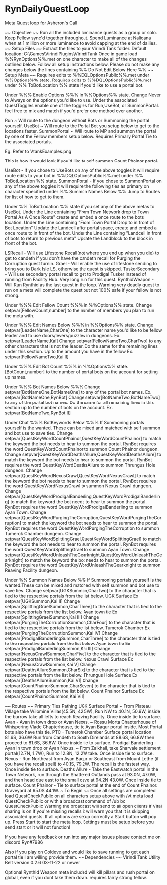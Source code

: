 # RynDailyQuestLoop
Meta Quest loop for Asheron's Call

~~ Objective ~~
	Run all the included luminance quests as a group or solo.
	Keep Fellow sync'd together throughout.
	Spend Luminance at Nalicana when at 1 million or more luminance to avoid capping at the end of dailies.
~~ Setup Files ~~
	Extract the files to your Virindi Tank folder. Default location: C:\Games\VirindiPlugins\VirindiTank
	Once in game load %%RynOptions%%.met on one character to make all of the changes outlined below.
	Follow all setup instructions below. Please do not make any changes below the lines containing %% Do Not Edit Below Here %%
~~ Setup Meta ~~
	Requires edits to %%DQLOptionsPublic%%.met under %%Options%% state.
	Requires edits to %%DQLOptionsPublic%%.met under %% ToBotLocation %% state if you'd like to use a portal bot.

Under %%% Enable Options %%% in %%Options%% state.
	Change Never to Always on the options you'd like to use.
	Under the associated QuestToggles enable one of the toggles for Run,UseBot, or SummonPortal. feel free to mix and match if you'd prefer one method over another.

Run ~ Will route to the dungeon without Bots or Summoning the portal yourself.
UseBot ~ Will route to the Portal Bot you setup below to get to the locations faster.
SummonPortal ~ Will route to MP and summon the portal by one of the Fellow members setup below. Requires Primary Portal Tie to the associated portals.

Eg. Refer to VtankExamples.png
	
This is how it would look if you'd like to self summon Count Phainor portal.

UseBot - If you chose to UseBots on any of the above toggles it will require route edits to your bot in %%DQLOptionsPublic%%.met under %% ToBotLocation %% state.
SummonPortal - If you chose to SummonPortal on any of the above toggles it will require the following ties as primary on character specified under %% Summon Names Below %% Jump to Routes for list of how to get to them.

Under %% ToBotLocation %% state if you set any of the above metas to UseBot.
	Under the Line containing "From Town Network drop to Town Portal As A Once Route" create and embed a once route to the bots location.
	Under the Line containing "From Town Portal Drop to in front of Bot Location" Update the Landcell after portal space, create and embed a once route to in front of the bot.
	Under the Line containing "Landcell in front of bots to return to previous meta" Update the Landblock to the block in front of the bot.

LSRecall - Will use Lifestone Recall(not where you end up when you die) to get to candeth if you don't have the candeth recall for Purging the Corruption quest turnin.
Grael - Will enable the use of lifestone sending to bring you to Dark Isle LS, otherwise the quest is skipped.
TuskerSecondary - Will use secondary portal recall to get to Prodigal Tusker instead of running from Facility Hub. Very long run for this quest.
RynthidWeapon - Will Run Rynthid as the last quest in the loop. Warning very deadly quest to run on a meta will complete the quest but not 100% safe if your fellow is not strong.

Under %%% Edit Fellow Count %%% in %%Options%% state.
	Change setpvar[FellowCount,number] to the number of members you plan to run the meta with.

Under %%% Edit Names Below %%% in %%Options%% state.
	Change setpvar[LeaderName,CharOne] to the character name you'd like to be fellow leader and to use doors/levers/puzzles in dungeons. Ex. setpvar[LeaderName,Kai]
	Change setpvar[FellowNameTwo,CharTwo] to any other characters that is not the leader. Do the same for the remaining lines under this section. Up to the amount you have in the fellow Ex. setpvar[FellowNameTwo,Kai II]

Under %%% Edit Bot Count %%% in %%Options%% state.
	[BotCount,number] to the number of portal bots on the account for setting up names.

Under %%% Bot Names Below %%%
	Change setpvar[BotNameOne,BotNameOne] to any of the portal bot names. Ex. setpvar[BotNameOne,RynBot]
	Change setpvar[BotNameTwo,BotNameTwo] to any of the portal bot names. Do the same for all remaining lines in this section up to the number of bots on the account. Ex. setpvar[BotNameTwo,RynBot II]

Under Chat %%% BotKeywords Below %%% If Summoning portals yourself is the wanted. These can be mixed and matched with self summon and bot use to save ties.
	Change setpvar[QuestKeyWordCountPhainor,QuestKeyWordCountPhainor] to match the keyword the bot needs to hear to summon the portal. RynBot requires the word QuestKeyWordCountPhainor to summon Count Phainor dungeon.
	Change setpvar[QuestKeyWordDeathsAllure,QuestKeyWordDeathsAllure] to match the keyword the bot needs to hear to summon the portal. RynBot requires the word QuestKeyWordDeathsAllure to summon Thrungus Hole dungeon.
	Change setpvar[QuestKeyWordNexusCrawl,QuestKeyWordNexusCrawl] to match the keyword the bot needs to hear to summon the portal. RynBot requires the word QuestKeyWordNexusCrawl to summon Nexus Crawl dungeon.
	Change setpvar[QuestKeyWordProdigalBanderling,QuestKeyWordProdigalBanderling] to match the keyword the bot needs to hear to summon the portal. RynBot requires the word QuestKeyWordProdigalBanderling to summon Ayan Town.
	Change setpvar[QuestKeyWordPurgingTheCorruption,QuestKeyWordPurgingTheCorruption] to match the keyword the bot needs to hear to summon the portal. RynBot requires the word QuestKeyWordPurgingTheCorruption to summon Tumerok Chamber dungeon.
	Change setpvar[QuestKeyWordSplittingGrael,QuestKeyWordSplittingGrael] to match the keyword the bot needs to hear to summon the portal. RynBot requires the word QuestKeyWordSplittingGrael to summon Ayan Town.
	Change setpvar[QuestKeyWordUnleashTheGearknight,QuestKeyWordUnleashTheGearknight] to match the keyword the bot needs to hear to summon the portal. RynBot requires the word QuestKeyWordUnleashTheGearknight to summon Reaving Facility dungeon.

Under %% Summon Names Below %% If Summoning portals yourself is the wanted.These can be mixed and matched with self summon and bot use to save ties.
	Change setpvar[UGKSummon,CharTwo] to the character that is tied to the respective portals from the list below. UGK Surface Ex setpvar[UGKSummon,Kai II]
	Change setpvar[SplittingGraelSummon,CharThree] to the character that is tied to the respective portals from the list below. Ayan town tie Ex setpvar[SplittingGraelSummon,Kai III]
	Change setpvar[PurgingTheCorruptionSummon,CharFour] to the character that is tied to the respective portals from the list below. Tumerok Chamber Ex setpvar[PurgingTheCorruptionSummon,Kai IV]
	Change setpvar[ProdigalBanderlingSummon,CharThree] to the character that is tied to the respective portals from the list below. Ayan town tie Ex setpvar[ProdigalBanderlingSummon,Kai III]
	Change setpvar[NexusCrawlSummon,CharFive] to the character that is tied to the respective portals from the list below. Nexus Crawl Surface Ex setpvar[NexusCrawlSummon,Kai V]
	Change setpvar[DeathsAllureSummon,CharSix] to the character that is tied to the respective portals from the list below. Thrungus Hole Surface Ex setpvar[DeathsAllureSummon,Kai VI]
	Change setpvar[CountPhainorSummon,CharSeven] to the character that is tied to the respective portals from the list below. Count Phainor Surface Ex setpvar[CountPhainorSummon,Kai VII]

~~ Routes ~~
Primary Ties   Pathing
	UGK Surface Portal ~ From Plateau Village take Wilomine Villas(45.5N, 42.5W), Run NW to 40.1N, 50.9W, inside the burrow take all lefts to reach Reaving Facility. Once inside tie to surface.
	Ayan - Ayan in town drop or Ayan Nexus. ~ Rossu Morta Chapterhouse of Whispering Vlade Chapterhouse, tie to Ayan Baqur portal inside. Most Portal bots also have this tie.
	PTC - Tumerok Chamber Surface portal location 81.6S, 36.6W Run from Candeth to South Direlands at 88.6S, 66.8W then proceed to 81.6S, 36.6W. Once inside tie to surface.
	Prodigal Banderling - Ayan in town drop or Ayan Nexus. ~ From Zaikhail, take Sharvale settlement portal(12.7N, 1.7W), Run to 12.8N, 12.2W take. Once inside tie to surface.
	Nexus - Run Northeast from Ayan Baqur or Southeast from Mount Lethe (if you have the recall spell) to 40.1S, 79.2W. The recall is the fastest way. Once inside tie to surface.
	Deaths Allure - Take the Eastwatch portal in the Town Network, run through the Shattered Outlands pass at 93.0N, 47.0W, and then head due east to the small cave at 94.2N 43.0W. Once inside tie to surface.
	Count Phainor - Tie to surface portal at the end of Count Phainor. Graveyard at 65.0S 44.1W.
~ To Begin ~~
Once all settings are completed load QuestCheckPublic on all characters setup above with /vt meta load QuestCheckPublic or with a broadcast command of /ub bc QuestCheckPublic 
Warning the broadcast will send to all open clients if Vital sharing is on
If you're missing recalls it will warn you that it is skipping associated quests.
If all options are setup correctly a Start button will pop up. Press Start to start the meta loop. Settings must be setup before you send start or it will not function!

If you have any feedback or run into any major issues please contact me on discord Ryn#7986

Also if you play on Coldeve and would like to save running to get each portal tie I am willing provide them.
~~ Dependencies ~~
Virindi Tank
Utility Belt version 0.2.6 03-11-22 or newer

Optional Rynthid Weapon meta included will kill pillars and rush portal on global, even if you dont take them down. requires fairly strong fellow.
